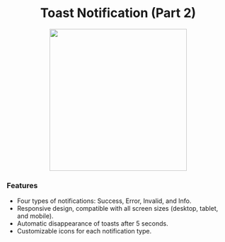 <div align="center">

# Toast Notification (Part 2)
<img src="https://github.com/user-attachments/assets/5c52e823-7dcf-4f6b-9a91-bcc69922cb12" width="310" height="320"></div>

### Features
- Four types of notifications: Success, Error, Invalid, and Info.
- Responsive design, compatible with all screen sizes (desktop, tablet, and mobile).
- Automatic disappearance of toasts after 5 seconds.
- Customizable icons for each notification type.